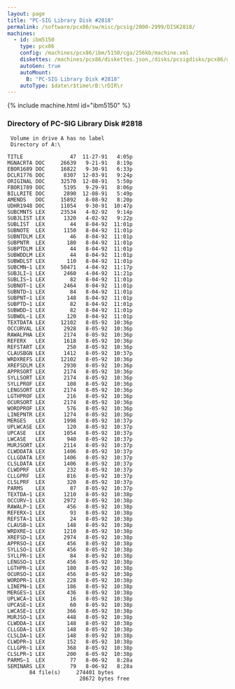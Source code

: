```yaml
---
layout: page
title: "PC-SIG Library Disk #2818"
permalink: /software/pcx86/sw/misc/pcsig/2000-2999/DISK2818/
machines:
  - id: ibm5150
    type: pcx86
    config: /machines/pcx86/ibm/5150/cga/256kb/machine.xml
    diskettes: /machines/pcx86/diskettes.json,/disks/pcsigdisks/pcx86/diskettes.json
    autoGen: true
    autoMount:
      B: "PC-SIG Library Disk #2818"
    autoType: $date\r$time\rB:\rDIR\r
---
```


{% include machine.html id="ibm5150" %}

### Directory of PC-SIG Library Disk #2818

     Volume in drive A has no label
     Directory of A:\

    TITLE               47  11-27-91   4:05p
    MGNACRTA DOC     26639   9-21-91   8:19p
    EBOR1689 DOC     16822   9-30-91   6:33p
    DCLR1776 DOC      8307  12-03-91   9:24p
    ORIGINAL DOC     32570  12-08-91   5:50p
    FBOR1789 DOC      5195   9-29-91   8:06p
    BILLRITE DOC      2890  12-08-91   5:49p
    AMENDS   DOC     15892   8-08-92   8:20p
    UDHR1948 DOC     11054   9-30-91  10:47p
    SUBCMNTS LEX     23534   4-02-92   9:14p
    SUBJLIST LEX      1320   4-02-92   9:22p
    SUBLIST  LEX        44   8-04-92  11:01p
    SUBNOTE  LEX      1150   8-04-92  11:01p
    SUBNTDLM LEX        46   8-04-92  11:01p
    SUBPNTR  LEX       180   8-04-92  11:01p
    SUBPTDLM LEX        44   8-04-92  11:01p
    SUBWDDLM LEX        44   8-04-92  11:01p
    SUBWDLST LEX       110   8-04-92  11:01p
    SUBCMN~1 LEX     50471   4-04-92  11:17p
    SUBJLI~1 LEX      2460   4-04-92  11:21p
    SUBLIS~1 LEX        82   8-04-92  11:01p
    SUBNOT~1 LEX      2464   8-04-92  11:01p
    SUBNTD~1 LEX        84   8-04-92  11:01p
    SUBPNT~1 LEX       148   8-04-92  11:01p
    SUBPTD~1 LEX        82   8-04-92  11:01p
    SUBWDD~1 LEX        82   8-04-92  11:01p
    SUBWDL~1 LEX       120   8-04-92  11:01p
    TEXTDATA LEX     12102   8-05-92  10:36p
    OCCURVAL LEX      2928   8-05-92  10:36p
    RAWALPHA LEX      2174   8-05-92  10:36p
    REFERX   LEX      1618   8-05-92  10:36p
    REFSTART LEX       250   8-05-92  10:36p
    CLAUSBGN LEX      1412   8-05-92  10:37p
    WRDXREFS LEX     12102   8-05-92  10:36p
    XREFSDLM LEX      2930   8-05-92  10:36p
    APPRSORT LEX      2174   8-05-92  10:36p
    SYLLSORT LEX      2174   8-05-92  10:36p
    SYLLPROF LEX       108   8-05-92  10:36p
    LENGSORT LEX      2174   8-05-92  10:36p
    LGTHPROF LEX       216   8-05-92  10:36p
    OCURSORT LEX      2174   8-05-92  10:36p
    WORDPROF LEX       576   8-05-92  10:36p
    LINEPNTR LEX      1274   8-05-92  10:36p
    MERGES   LEX      1998   8-05-92  10:37p
    UPLWCASE LEX       120   8-05-92  10:37p
    UPCASE   LEX      1054   8-05-92  10:37p
    LWCASE   LEX       940   8-05-92  10:37p
    MURJSORT LEX      2114   8-05-92  10:37p
    CLWDDATA LEX      1406   8-05-92  10:37p
    CLLGDATA LEX      1406   8-05-92  10:37p
    CLSLDATA LEX      1406   8-05-92  10:37p
    CLWDPRF  LEX       232   8-05-92  10:37p
    CLLGPRF  LEX       816   8-05-92  10:37p
    CLSLPRF  LEX       320   8-05-92  10:37p
    PARMS    LEX        87   8-05-92  10:37p
    TEXTDA~1 LEX      1210   8-05-92  10:38p
    OCCURV~1 LEX      2972   8-05-92  10:38p
    RAWALP~1 LEX       456   8-05-92  10:38p
    REFERX~1 LEX        93   8-05-92  10:38p
    REFSTA~1 LEX        24   8-05-92  10:38p
    CLAUSB~1 LEX       148   8-05-92  10:38p
    WRDXRE~1 LEX      1210   8-05-92  10:38p
    XREFSD~1 LEX      2974   8-05-92  10:38p
    APPRSO~1 LEX       456   8-05-92  10:38p
    SYLLSO~1 LEX       456   8-05-92  10:38p
    SYLLPR~1 LEX        84   8-05-92  10:38p
    LENGSO~1 LEX       456   8-05-92  10:38p
    LGTHPR~1 LEX       180   8-05-92  10:38p
    OCURSO~1 LEX       456   8-05-92  10:38p
    WORDPR~1 LEX       228   8-05-92  10:38p
    LINEPN~1 LEX       186   8-05-92  10:38p
    MERGES~1 LEX       436   8-05-92  10:38p
    UPLWCA~1 LEX        16   8-05-92  10:38p
    UPCASE~1 LEX        60   8-05-92  10:38p
    LWCASE~1 LEX       366   8-05-92  10:38p
    MURJSO~1 LEX       448   8-05-92  10:38p
    CLWDDA~1 LEX       148   8-05-92  10:38p
    CLLGDA~1 LEX       148   8-05-92  10:38p
    CLSLDA~1 LEX       148   8-05-92  10:38p
    CLWDPR~1 LEX       152   8-05-92  10:38p
    CLLGPR~1 LEX       368   8-05-92  10:38p
    CLSLPR~1 LEX       200   8-05-92  10:38p
    PARMS~1  LEX        77   8-06-92   8:28a
    SEMINARS LEX        79   8-06-92   8:28a
           84 file(s)     274401 bytes
                           28672 bytes free
